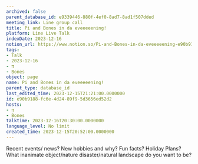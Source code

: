 ```yaml
---
archived: false
parent_database_id: e9339446-880f-4ef0-8ad7-8ad1f507dded
meeting_link: Line group call
title: Pi and Bones in da eveeeeening!
platform: Line Live Talk
indexDate: 2023-12-16
notion_url: https://www.notion.so/Pi-and-Bones-in-da-eveeeeening-e90b9188fc6e4d2489f95d3656ed52d2
tags:
- Talk
- 2023-12-16
- π
- Bones
object: page
name: Pi and Bones in da eveeeeening!
parent_type: database_id
last_edited_time: 2023-12-15T21:21:00.0000000
id: e90b9188-fc6e-4d24-89f9-5d3656ed52d2
hosts:
- π
- Bones
talktime: 2023-12-16T20:30:00.0000000
language_level: No limit
created_time: 2023-12-15T20:52:00.0000000
---
```



Recent events/ news?
New hobbies and why?
Fun facts? 
Holiday Plans?
What inanimate object/nature disaster/natural landscape do you want to be?























